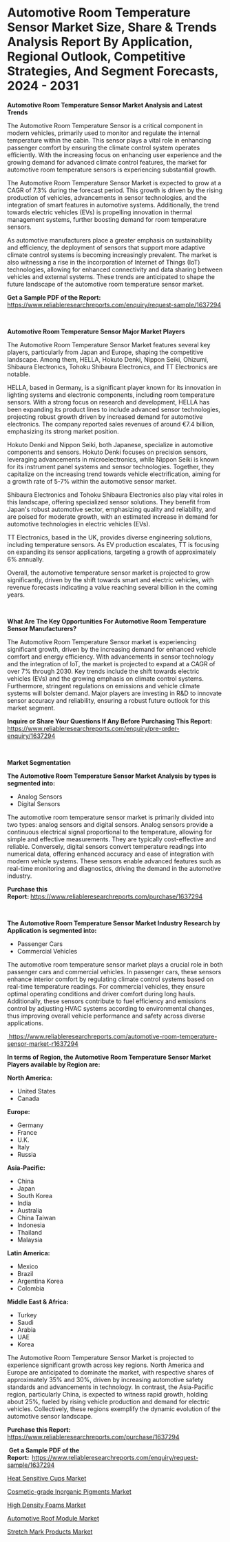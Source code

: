 <p><h1>Automotive Room Temperature Sensor Market Size, Share & Trends Analysis Report By Application, Regional Outlook, Competitive Strategies, And Segment Forecasts, 2024 - 2031</h1></p><p><strong>Automotive Room Temperature Sensor Market Analysis and Latest Trends</strong></p>
<p><p>The Automotive Room Temperature Sensor is a critical component in modern vehicles, primarily used to monitor and regulate the internal temperature within the cabin. This sensor plays a vital role in enhancing passenger comfort by ensuring the climate control system operates efficiently. With the increasing focus on enhancing user experience and the growing demand for advanced climate control features, the market for automotive room temperature sensors is experiencing substantial growth.</p><p>The Automotive Room Temperature Sensor Market is expected to grow at a CAGR of 7.3% during the forecast period. This growth is driven by the rising production of vehicles, advancements in sensor technologies, and the integration of smart features in automotive systems. Additionally, the trend towards electric vehicles (EVs) is propelling innovation in thermal management systems, further boosting demand for room temperature sensors. </p><p>As automotive manufacturers place a greater emphasis on sustainability and efficiency, the deployment of sensors that support more adaptive climate control systems is becoming increasingly prevalent. The market is also witnessing a rise in the incorporation of Internet of Things (IoT) technologies, allowing for enhanced connectivity and data sharing between vehicles and external systems. These trends are anticipated to shape the future landscape of the automotive room temperature sensor market.</p></p>
<p><strong>Get a Sample PDF of the Report:&nbsp;</strong> <a href="https://www.reliableresearchreports.com/enquiry/request-sample/1637294">https://www.reliableresearchreports.com/enquiry/request-sample/1637294</a></p>
<p>&nbsp;</p>
<p><strong>Automotive Room Temperature Sensor Major Market Players</strong></p>
<p><p>The Automotive Room Temperature Sensor Market features several key players, particularly from Japan and Europe, shaping the competitive landscape. Among them, HELLA, Hokuto Denki, Nippon Seiki, Ohizumi, Shibaura Electronics, Tohoku Shibaura Electronics, and TT Electronics are notable.</p><p>HELLA, based in Germany, is a significant player known for its innovation in lighting systems and electronic components, including room temperature sensors. With a strong focus on research and development, HELLA has been expanding its product lines to include advanced sensor technologies, projecting robust growth driven by increased demand for automotive electronics. The company reported sales revenues of around €7.4 billion, emphasizing its strong market position.</p><p>Hokuto Denki and Nippon Seiki, both Japanese, specialize in automotive components and sensors. Hokuto Denki focuses on precision sensors, leveraging advancements in microelectronics, while Nippon Seiki is known for its instrument panel systems and sensor technologies. Together, they capitalize on the increasing trend towards vehicle electrification, aiming for a growth rate of 5-7% within the automotive sensor market.</p><p>Shibaura Electronics and Tohoku Shibaura Electronics also play vital roles in this landscape, offering specialized sensor solutions. They benefit from Japan's robust automotive sector, emphasizing quality and reliability, and are poised for moderate growth, with an estimated increase in demand for automotive technologies in electric vehicles (EVs).</p><p>TT Electronics, based in the UK, provides diverse engineering solutions, including temperature sensors. As EV production escalates, TT is focusing on expanding its sensor applications, targeting a growth of approximately 6% annually.</p><p>Overall, the automotive temperature sensor market is projected to grow significantly, driven by the shift towards smart and electric vehicles, with revenue forecasts indicating a value reaching several billion in the coming years.</p></p>
<p>&nbsp;</p>
<p><strong>What Are The Key Opportunities For Automotive Room Temperature Sensor Manufacturers?</strong></p>
<p><p>The Automotive Room Temperature Sensor market is experiencing significant growth, driven by the increasing demand for enhanced vehicle comfort and energy efficiency. With advancements in sensor technology and the integration of IoT, the market is projected to expand at a CAGR of over 7% through 2030. Key trends include the shift towards electric vehicles (EVs) and the growing emphasis on climate control systems. Furthermore, stringent regulations on emissions and vehicle climate systems will bolster demand. Major players are investing in R&D to innovate sensor accuracy and reliability, ensuring a robust future outlook for this market segment.</p></p>
<p><strong>Inquire or Share Your Questions If Any Before Purchasing This Report:</strong> <a href="https://www.reliableresearchreports.com/enquiry/pre-order-enquiry/1637294">https://www.reliableresearchreports.com/enquiry/pre-order-enquiry/1637294</a></p>
<p>&nbsp;</p>
<p><strong>Market Segmentation</strong></p>
<p><strong>The Automotive Room Temperature Sensor Market Analysis by types is segmented into:</strong></p>
<p><ul><li>Analog Sensors</li><li>Digital Sensors</li></ul></p>
<p><p>The automotive room temperature sensor market is primarily divided into two types: analog sensors and digital sensors. Analog sensors provide a continuous electrical signal proportional to the temperature, allowing for simple and effective measurements. They are typically cost-effective and reliable. Conversely, digital sensors convert temperature readings into numerical data, offering enhanced accuracy and ease of integration with modern vehicle systems. These sensors enable advanced features such as real-time monitoring and diagnostics, driving the demand in the automotive industry.</p></p>
<p><strong>Purchase this Report:&nbsp;</strong><a href="https://www.reliableresearchreports.com/purchase/1637294">https://www.reliableresearchreports.com/purchase/1637294</a></p>
<p>&nbsp;</p>
<p><strong>The Automotive Room Temperature Sensor Market Industry Research by Application is segmented into:</strong></p>
<p><ul><li>Passenger Cars</li><li>Commercial Vehicles</li></ul></p>
<p><p>The automotive room temperature sensor market plays a crucial role in both passenger cars and commercial vehicles. In passenger cars, these sensors enhance interior comfort by regulating climate control systems based on real-time temperature readings. For commercial vehicles, they ensure optimal operating conditions and driver comfort during long hauls. Additionally, these sensors contribute to fuel efficiency and emissions control by adjusting HVAC systems according to environmental changes, thus improving overall vehicle performance and safety across diverse applications.</p></p>
<p><a href="https://www.reliableresearchreports.com/automotive-room-temperature-sensor-market-r1637294">&nbsp;https://www.reliableresearchreports.com/automotive-room-temperature-sensor-market-r1637294</a></p>
<p><strong>In terms of Region, the Automotive Room Temperature Sensor Market Players available by Region are:</strong></p>
<p>
    <p> <strong> North America: </strong>
        <ul>
            <li>United States</li>
            <li>Canada</li>
        </ul>
        </p> 
    <p> <strong> Europe: </strong>
        <ul>
            <li>Germany</li>
            <li>France</li>
            <li>U.K.</li>
            <li>Italy</li>
            <li>Russia</li>
        </ul>
        </p> 
    <p> <strong> Asia-Pacific: </strong>
        <ul>
            <li>China</li>
            <li>Japan</li>
            <li>South Korea</li>
            <li>India</li>
            <li>Australia</li>
            <li>China Taiwan</li>
            <li>Indonesia</li>
            <li>Thailand</li>
            <li>Malaysia</li>
        </ul>
        </p> 
    <p> <strong> Latin America: </strong>
        <ul>
            <li>Mexico</li>
            <li>Brazil</li>
            <li>Argentina Korea</li>
            <li>Colombia</li>
        </ul>
        </p> 
    <p> <strong> Middle East & Africa: </strong>
        <ul>
            <li>Turkey</li>
            <li>Saudi</li>
            <li>Arabia</li>
            <li>UAE</li>
            <li>Korea</li>
        </ul>
    </p>
    </p>
<p><p>The Automotive Room Temperature Sensor Market is projected to experience significant growth across key regions. North America and Europe are anticipated to dominate the market, with respective shares of approximately 35% and 30%, driven by increasing automotive safety standards and advancements in technology. In contrast, the Asia-Pacific region, particularly China, is expected to witness rapid growth, holding about 25%, fueled by rising vehicle production and demand for electric vehicles. Collectively, these regions exemplify the dynamic evolution of the automotive sensor landscape.</p></p>
<p><strong>Purchase this Report: </strong><a href="https://www.reliableresearchreports.com/purchase/1637294">https://www.reliableresearchreports.com/purchase/1637294</a></p>
<p>&nbsp;<strong>Get a Sample PDF of the Report:&nbsp;&nbsp;</strong><a href="https://www.reliableresearchreports.com/enquiry/request-sample/1637294">https://www.reliableresearchreports.com/enquiry/request-sample/1637294</a></p>
<p><strong></strong></p>
<p><p><a href="https://issuu.com/reportprime-2/docs/heat-sensitive-cups-market-size-203_1aee39d254f7c3">Heat Sensitive Cups Market</a></p><p><a href="https://medium.com/@naodanhluon8/how-are-regions-adapting-to-the-cosmetic-grade-inorganic-pigments-market-59de079f8c65?postPublishedType=repub">Cosmetic-grade Inorganic Pigments Market</a></p><p><a href="https://www.linkedin.com/pulse/high-density-foams-market-trends-analysis-opportunities-kofyc?trackingId=gqlCXWgUQCye49eBcFJL2g%3D%3D">High Density Foams Market</a></p><p><a href="https://github.com/juniordelafrance/Market-Research-Report-List-5/blob/main/automotive-roof-module-market.md">Automotive Roof Module Market</a></p><p><a href="https://issuu.com/reportprime-2/docs/stretch-mark-products-market-size-2_25541d19ad95dc">Stretch Mark Products Market</a></p></p>